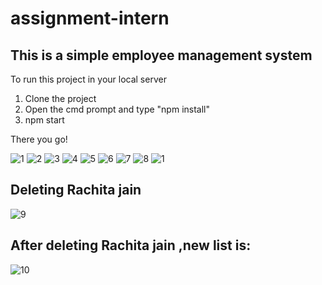 # assignment-intern
## This is a simple employee management system
 To run this project in your local server
 1. Clone the project
 2. Open the cmd prompt and type "npm install"
 3. npm start
 
 There you go!


![1](https://user-images.githubusercontent.com/48439116/63788505-3e66d900-c913-11e9-92f3-4e8eaea9956a.jpg)
![2](https://user-images.githubusercontent.com/48439116/63788506-3e66d900-c913-11e9-9704-5e6b2f1067fc.jpg)
![3](https://user-images.githubusercontent.com/48439116/63788507-3e66d900-c913-11e9-8c31-bc464bf8a2b0.jpg)
![4](https://user-images.githubusercontent.com/48439116/63788508-3eff6f80-c913-11e9-95c5-bc500cec39ee.jpg)
![5](https://user-images.githubusercontent.com/48439116/63788509-3eff6f80-c913-11e9-98ad-8e27e66ad99c.jpg)
![6](https://user-images.githubusercontent.com/48439116/63788510-3eff6f80-c913-11e9-9fe5-f1b186bc6e2d.jpg)
![7](https://user-images.githubusercontent.com/48439116/63788511-3eff6f80-c913-11e9-84d3-6c4aa4935fdd.jpg)
![8](https://user-images.githubusercontent.com/48439116/63788512-3f980600-c913-11e9-95b7-2d75bca44f65.jpg)
![1](https://user-images.githubusercontent.com/48439116/63788505-3e66d900-c913-11e9-92f3-4e8eaea9956a.jpg)
## Deleting Rachita jain
![9](https://user-images.githubusercontent.com/48439116/63788514-3f980600-c913-11e9-87de-b35ef0298c4b.jpg)
## After deleting Rachita jain ,new list is:
![10](https://user-images.githubusercontent.com/48439116/63788515-3f980600-c913-11e9-8432-ddee3ffb0092.jpg)
